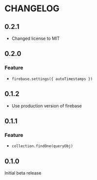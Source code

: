 # CHANGELOG

## 0.2.1
- Changed license to MIT

## 0.2.0

### Feature
- `firebase.settings({ autoTimestamps })`

## 0.1.2
- Use production version of firebase

## 0.1.1

### Feature
- `collection.findOne(queryObj)`

## 0.1.0

Initial beta release
